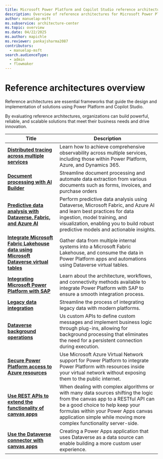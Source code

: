 ```yaml
---
title: Microsoft Power Platform and Copilot Studio reference architectures overview
description: Overview of reference architectures for Microsoft Power Platform and Copilot Studio
author: manuelap-msft
ms.subservice: architecture-center
ms.topic: overview
ms.date: 04/22/2025
ms.author: mapichle
ms.reviewer: pankajsharma2087
contributors: 
  - manuelap-msft
search.audienceType: 
  - admin
  - flowmaker
---
```


# Reference architectures overview

Reference architectures are essential frameworks that guide the design and implementation of solutions using Power Platform and Copilot Studio.

By evaluating reference architectures, organizations can build powerful, reliable, and scalable solutions that meet their business needs and drive innovation.

| Title | Description |
| --- | --- |
| **[Distributed tracing across multiple services](distributed-tracing.md)** | Learn how to achieve comprehensive observability across multiple services, including those within Power Platform, Azure, and Dynamics 365. |
| **[Document processing with AI Builder](ai-document-processing.md)** | Streamline document processing and automate data extraction from various documents such as forms, invoices, and purchase orders |
| **[Predictive data analysis with Dataverse, Fabric, and Azure AI](ai-predictive-data-analysis.md)** | Perform predictive data analysis using Dataverse, Microsoft Fabric, and Azure AI and learn best practices for data ingestion, model training, and visualization, enabling you to build robust predictive models and actionable insights. |
| **[​Integrate Microsoft Fabric Lakehouse data using Microsoft Dataverse virtual tables](app-integrate-lakehouse.md)** | Gather data from multiple internal systems into a Microsoft Fabric Lakehouse, and consume the data in Power Platform apps and automations using Dataverse virtual tables. |
| **[Integrating Microsoft Power Platform with SAP](arch-pattern-sap.md)** | Learn about the architecture, workflows, and connectivity methods available to integrate Power Platform with SAP to ensure a smooth integration process. |
| **[Legacy data integration](../reference-architectures/app-legacy-data-integration.md)** | Streamline the process of integrating legacy data with modern platforms. |
| **[Dataverse background operations](dataverse-background-operations.md)** | Us custom APIs to define custom messages and implement business logic through plug-ins, allowing for background processing that eliminates the need for a persistent connection during execution. |
| **[Secure Power Platform access to Azure resources](secure-access-azure-resources.md)** | Use Microsoft Azure Virtual Network support for Power Platform to integrate Power Platform with resources inside your virtual network without exposing them to the public internet. |
| **[Use REST APIs to extend the functionality of canvas apps](custom-connector-canvas.md)** | When dealing with complex algorithms or with many data sources shifting the logic from the canvas app to a RESTful API can be a good choice to help keep your formulas within your  Power Apps canvas application simple while moving more complex functionality server-side. |
| **[​Use the Dataverse connector with canvas apps​](dataverse-canvas-app.md)** | Creating a Power Apps application that uses Dataverse as a data source can enable building a more custom user experience. |